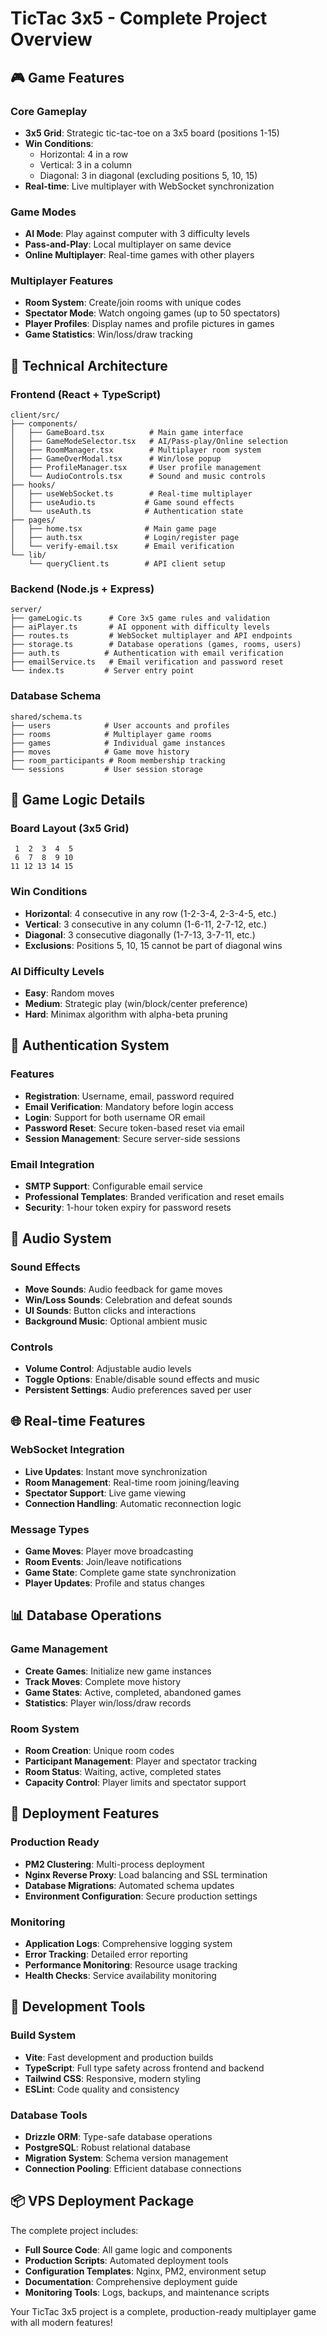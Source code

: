 # TicTac 3x5 - Complete Project Overview

## 🎮 Game Features

### Core Gameplay
- **3x5 Grid**: Strategic tic-tac-toe on a 3x5 board (positions 1-15)
- **Win Conditions**: 
  - Horizontal: 4 in a row
  - Vertical: 3 in a column  
  - Diagonal: 3 in diagonal (excluding positions 5, 10, 15)
- **Real-time**: Live multiplayer with WebSocket synchronization

### Game Modes
- **AI Mode**: Play against computer with 3 difficulty levels
- **Pass-and-Play**: Local multiplayer on same device
- **Online Multiplayer**: Real-time games with other players

### Multiplayer Features
- **Room System**: Create/join rooms with unique codes
- **Spectator Mode**: Watch ongoing games (up to 50 spectators)
- **Player Profiles**: Display names and profile pictures in games
- **Game Statistics**: Win/loss/draw tracking

## 🔧 Technical Architecture

### Frontend (React + TypeScript)
```
client/src/
├── components/
│   ├── GameBoard.tsx          # Main game interface
│   ├── GameModeSelector.tsx   # AI/Pass-play/Online selection
│   ├── RoomManager.tsx        # Multiplayer room system
│   ├── GameOverModal.tsx      # Win/lose popup
│   ├── ProfileManager.tsx     # User profile management
│   └── AudioControls.tsx      # Sound and music controls
├── hooks/
│   ├── useWebSocket.ts        # Real-time multiplayer
│   ├── useAudio.ts           # Game sound effects
│   └── useAuth.ts            # Authentication state
├── pages/
│   ├── home.tsx              # Main game page
│   ├── auth.tsx              # Login/register page
│   └── verify-email.tsx      # Email verification
└── lib/
    └── queryClient.ts        # API client setup
```

### Backend (Node.js + Express)
```
server/
├── gameLogic.ts      # Core 3x5 game rules and validation
├── aiPlayer.ts       # AI opponent with difficulty levels
├── routes.ts         # WebSocket multiplayer and API endpoints
├── storage.ts        # Database operations (games, rooms, users)
├── auth.ts          # Authentication with email verification
├── emailService.ts   # Email verification and password reset
└── index.ts         # Server entry point
```

### Database Schema
```
shared/schema.ts
├── users            # User accounts and profiles
├── rooms            # Multiplayer game rooms
├── games            # Individual game instances
├── moves            # Game move history
├── room_participants # Room membership tracking
└── sessions         # User session storage
```

## 🎯 Game Logic Details

### Board Layout (3x5 Grid)
```
 1  2  3  4  5
 6  7  8  9 10
11 12 13 14 15
```

### Win Conditions
- **Horizontal**: 4 consecutive in any row (1-2-3-4, 2-3-4-5, etc.)
- **Vertical**: 3 consecutive in any column (1-6-11, 2-7-12, etc.)
- **Diagonal**: 3 consecutive diagonally (1-7-13, 3-7-11, etc.)
- **Exclusions**: Positions 5, 10, 15 cannot be part of diagonal wins

### AI Difficulty Levels
- **Easy**: Random moves
- **Medium**: Strategic play (win/block/center preference)
- **Hard**: Minimax algorithm with alpha-beta pruning

## 🔐 Authentication System

### Features
- **Registration**: Username, email, password required
- **Email Verification**: Mandatory before login access
- **Login**: Support for both username OR email
- **Password Reset**: Secure token-based reset via email
- **Session Management**: Secure server-side sessions

### Email Integration
- **SMTP Support**: Configurable email service
- **Professional Templates**: Branded verification and reset emails
- **Security**: 1-hour token expiry for password resets

## 🎵 Audio System

### Sound Effects
- **Move Sounds**: Audio feedback for game moves
- **Win/Loss Sounds**: Celebration and defeat sounds
- **UI Sounds**: Button clicks and interactions
- **Background Music**: Optional ambient music

### Controls
- **Volume Control**: Adjustable audio levels
- **Toggle Options**: Enable/disable sound effects and music
- **Persistent Settings**: Audio preferences saved per user

## 🌐 Real-time Features

### WebSocket Integration
- **Live Updates**: Instant move synchronization
- **Room Management**: Real-time room joining/leaving
- **Spectator Support**: Live game viewing
- **Connection Handling**: Automatic reconnection logic

### Message Types
- **Game Moves**: Player move broadcasting
- **Room Events**: Join/leave notifications
- **Game State**: Complete game state synchronization
- **Player Updates**: Profile and status changes

## 📊 Database Operations

### Game Management
- **Create Games**: Initialize new game instances
- **Track Moves**: Complete move history
- **Game States**: Active, completed, abandoned games
- **Statistics**: Player win/loss/draw records

### Room System
- **Room Creation**: Unique room codes
- **Participant Management**: Player and spectator tracking
- **Room Status**: Waiting, active, completed states
- **Capacity Control**: Player limits and spectator support

## 🚀 Deployment Features

### Production Ready
- **PM2 Clustering**: Multi-process deployment
- **Nginx Reverse Proxy**: Load balancing and SSL termination
- **Database Migrations**: Automated schema updates
- **Environment Configuration**: Secure production settings

### Monitoring
- **Application Logs**: Comprehensive logging system
- **Error Tracking**: Detailed error reporting
- **Performance Monitoring**: Resource usage tracking
- **Health Checks**: Service availability monitoring

## 🔧 Development Tools

### Build System
- **Vite**: Fast development and production builds
- **TypeScript**: Full type safety across frontend and backend
- **Tailwind CSS**: Responsive, modern styling
- **ESLint**: Code quality and consistency

### Database Tools
- **Drizzle ORM**: Type-safe database operations
- **PostgreSQL**: Robust relational database
- **Migration System**: Schema version management
- **Connection Pooling**: Efficient database connections

## 📦 VPS Deployment Package

The complete project includes:
- **Full Source Code**: All game logic and components
- **Production Scripts**: Automated deployment tools
- **Configuration Templates**: Nginx, PM2, environment setup
- **Documentation**: Comprehensive deployment guide
- **Monitoring Tools**: Logs, backups, and maintenance scripts

Your TicTac 3x5 project is a complete, production-ready multiplayer game with all modern features!